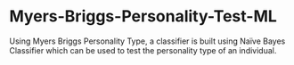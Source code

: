 # Myers-Briggs-Personality-Test-ML
Using Myers Briggs Personality Type, a classifier is built using Naïve Bayes Classifier which can be used to test the personality type of an individual.
